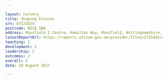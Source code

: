 ```yaml
---

layout: nursery
title: Shaping Futures
urn: EY221824
postcode: NG18 5BR
address: Mansfield I Centre, Hamilton Way, Mansfield, Nottinghamshire, NG18 5BR
latestReportUrl: https://reports.ofsted.gov.uk/provider/files/2725455/urn/EY221824.pdf
teaching: 2
development: 2
leadership: 2
outcomes: 2
overall: 2
date: 24 August 2017

---
```

